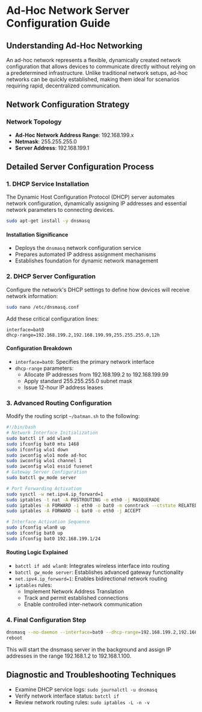 # Ad-Hoc Network Server Configuration Guide

## Understanding Ad-Hoc Networking

An ad-hoc network represents a flexible, dynamically created network configuration that allows devices to communicate directly without relying on a predetermined infrastructure. Unlike traditional network setups, ad-hoc networks can be quickly established, making them ideal for scenarios requiring rapid, decentralized communication.

## Network Configuration Strategy

### Network Topology
- **Ad-Hoc Network Address Range**: 192.168.199.x
- **Netmask**: 255.255.255.0
- **Server Address**: 192.168.199.1


## Detailed Server Configuration Process

### 1. DHCP Service Installation

The Dynamic Host Configuration Protocol (DHCP) server automates network configuration, dynamically assigning IP addresses and essential network parameters to connecting devices.

```bash
sudo apt-get install -y dnsmasq
```

#### Installation Significance
- Deploys the `dnsmasq` network configuration service
- Prepares automated IP address assignment mechanisms
- Establishes foundation for dynamic network management

### 2. DHCP Server Configuration

Configure the network's DHCP settings to define how devices will receive network information:

```bash
sudo nano /etc/dnsmasq.conf
```

Add these critical configuration lines:

```
interface=bat0
dhcp-range=192.168.199.2,192.168.199.99,255.255.255.0,12h
```

#### Configuration Breakdown
- `interface=bat0`: Specifies the primary network interface
- `dhcp-range` parameters:
  - Allocate IP addresses from 192.168.199.2 to 192.168.199.99
  - Apply standard 255.255.255.0 subnet mask
  - Issue 12-hour IP address leases

### 3. Advanced Routing Configuration

Modify the routing script `~/batman.sh` to the following:

```bash
#!/bin/bash
# Network Interface Initialization
sudo batctl if add wlan0
sudo ifconfig bat0 mtu 1468
sudo ifconfig wlo1 down
sudo iwconfig wlo1 mode ad-hoc
sudo iwconfig wlo1 channel 1
sudo iwconfig wlo1 essid fusenet
# Gateway Server Configuration
sudo batctl gw_mode server

# Port Forwarding Activation
sudo sysctl -w net.ipv4.ip_forward=1
sudo iptables -t nat -A POSTROUTING -o eth0 -j MASQUERADE
sudo iptables -A FORWARD -i eth0 -o bat0 -m conntrack --ctstate RELATED,ESTABLISHED -j ACCEPT
sudo iptables -A FORWARD -i bat0 -o eth0 -j ACCEPT

# Interface Activation Sequence
sudo ifconfig wlan0 up
sudo ifconfig bat0 up
sudo ifconfig bat0 192.168.199.1/24

```

#### Routing Logic Explained
- `batctl if add wlan0`: Integrates wireless interface into routing
- `batctl gw_mode server`: Establishes advanced gateway functionality
- `net.ipv4.ip_forward=1`: Enables bidirectional network routing
- `iptables` rules:
  - Implement Network Address Translation
  - Track and permit established connections
  - Enable controlled inter-network communication

### 4. Final Configuration Step


```bash
dnsmasq --no-daemon --interface=bat0 --dhcp-range=192.168.199.2,192.168.199.100,12h &
reboot
```
This will start the dnsmasq server in the background and assign IP addresses in the range 192.168.1.2 to 192.168.1.100.
## Diagnostic and Troubleshooting Techniques

- Examine DHCP service logs: `sudo journalctl -u dnsmasq`
- Verify network interface status: `batctl if`
- Review network routing rules: `sudo iptables -L -n -v`


